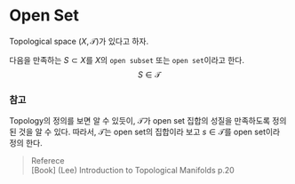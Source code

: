 # Open Set
Topological space $(X,\mathcal T)$가 있다고 하자.

다음을 만족하는 $S \subset X$를 $X$의 `open subset` 또는 `open set`이라고 한다.
$$ S \in \mathcal T $$

### 참고
Topology의 정의를 보면 알 수 있듯이, $\mathcal T$가  open set 집합의 성질을 만족하도록 정의된 것을 알 수 있다. 따라서, $\mathcal T$는 open set의 집합이라 보고 $s \in \mathcal T$를 open set이라 정의 한다.

> Referece  
> [Book] (Lee) Introduction to Topological Manifolds p.20
